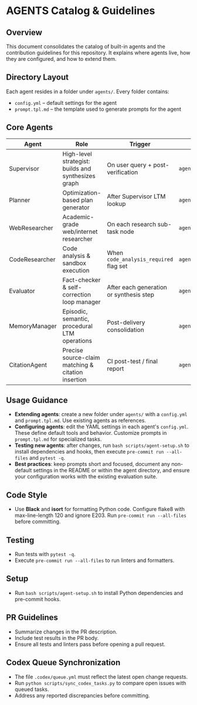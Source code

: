 # AGENTS Catalog & Guidelines

## Overview
This document consolidates the catalog of built-in agents and the contribution guidelines for this repository. It explains where agents live, how they are configured, and how to extend them.

## Directory Layout
Each agent resides in a folder under `agents/`. Every folder contains:
- `config.yml` – default settings for the agent
- `prompt.tpl.md` – the template used to generate prompts for the agent

## Core Agents
| Agent | Role | Trigger | Config Path |
|-----------------|---------------------------------------------------------|------------------------------------------|-------------------------------|
| Supervisor | High-level strategist: builds and synthesizes graph | On user query + post-verification | `agents/Supervisor/` |
| Planner | Optimization-based plan generator | After Supervisor LTM lookup | `agents/Planner/` |
| WebResearcher | Academic-grade web/internet researcher | On each research sub-task node | `agents/WebResearcher/` |
| CodeResearcher | Code analysis & sandbox execution | When `code_analysis_required` flag set | `agents/CodeResearcher/` |
| Evaluator | Fact-checker & self-correction loop manager | After each generation or synthesis step | `agents/Evaluator/` |
| MemoryManager | Episodic, semantic, procedural LTM operations | Post-delivery consolidation | `agents/MemoryManager/` |
| CitationAgent | Precise source-claim matching & citation insertion | CI post-test / final report | `agents/CitationAgent/` |

## Usage Guidance
- **Extending agents**: create a new folder under `agents/` with a `config.yml` and `prompt.tpl.md`. Use existing agents as references.
- **Configuring agents**: edit the YAML settings in each agent's `config.yml`. These define default tools and behavior. Customize prompts in `prompt.tpl.md` for specialized tasks.
- **Testing new agents**: after changes, run `bash scripts/agent-setup.sh` to install dependencies and hooks, then execute `pre-commit run --all-files` and `pytest -q`.
- **Best practices**: keep prompts short and focused, document any non-default settings in the README or within the agent directory, and ensure your configuration works with the existing evaluation suite.

## Code Style
- Use **Black** and **isort** for formatting Python code. Configure flake8 with max-line-length 120 and ignore E203. Run `pre-commit run --all-files` before committing.

## Testing
- Run tests with `pytest -q`.
- Execute `pre-commit run --all-files` to run linters and formatters.

## Setup
- Run `bash scripts/agent-setup.sh` to install Python dependencies and pre-commit hooks.

## PR Guidelines
- Summarize changes in the PR description.
- Include test results in the PR body.
- Ensure all tests and linters pass before opening a pull request.

## Codex Queue Synchronization
- The file `.codex/queue.yml` must reflect the latest open change requests.
- Run `python scripts/sync_codex_tasks.py` to compare open issues with queued tasks.
- Address any reported discrepancies before committing.
